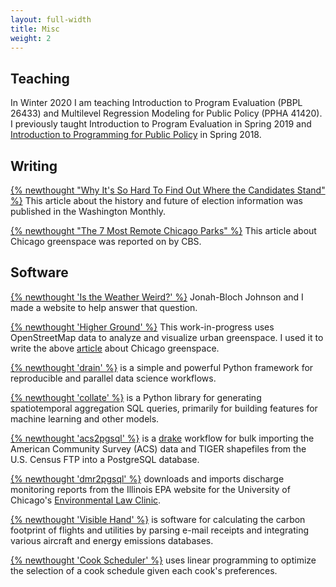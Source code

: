 ```yaml
---
layout: full-width
title: Misc
weight: 2
---
```

## Teaching

In Winter 2020 I am teaching Introduction to Program Evaluation (PBPL 26433) and Multilevel Regression Modeling for Public Policy (PPHA 41420). I previously taught Introduction to Program Evaluation in Spring 2019 and [Introduction to Programming for Public Policy](https://harris-ippp.github.io/) in Spring 2018.

## Writing
[{% newthought "Why It's So Hard To Find Out Where the Candidates Stand" %}](http://washingtonmonthly.com/2016/11/04/why-its-so-hard-to-find-out-where-the-candidates-stand/) This article about the history and future of election information was published in the Washington Monthly.

[{% newthought "The 7 Most Remote Chicago Parks" %}](articles/17/chicago-parks) This article about Chicago greenspace was reported on by CBS.

## Software
[{% newthought 'Is the Weather Weird?' %}](https://www.istheweatherweird.com) Jonah-Bloch Johnson and I made a website to help answer that question.

[{% newthought 'Higher Ground' %}](https://github.com/potash/higher-ground) This work-in-progress uses OpenStreetMap data to analyze and visualize urban greenspace. I used it to write the above [article](articles/17/chicago-parks) about Chicago greenspace.

[{% newthought 'drain' %}](https://github.com/potash/drain) is a simple and powerful Python framework for reproducible and parallel data science workflows.

[{% newthought 'collate' %}](https://github.com/dssg/collate) is a Python library for generating spatiotemporal aggregation SQL queries, primarily for building features for machine learning and other models.

[{% newthought 'acs2pgsql' %}](https://github.com/dssg/acs2pgsql) is a [drake](https://github.com/factual/drake) workflow for bulk importing the American Community Survey (ACS) data and TIGER shapefiles from the U.S. Census FTP into a PostgreSQL database.

[{% newthought 'dmr2pgsql' %}](https://github.com/dssg/il-dmr) downloads and imports discharge monitoring reports from the Illinois EPA website for the University of Chicago's [Environmental Law Clinic](http://www.law.uchicago.edu/clinics/environmental).

[{% newthought 'Visible Hand' %}](https://github.com/potash/visiblehand-core) is software for calculating the carbon footprint of flights and utilities by parsing e-mail receipts and integrating various aircraft and energy emissions databases.

[{% newthought 'Cook Scheduler' %}](https://github.com/potash/cook_scheduler) uses linear programming to optimize the selection of a cook schedule given each cook's preferences.

